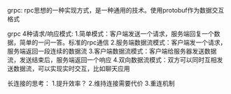 grpc: 
    rpc思想的一种实现方式，是一种通用的技术。使用protobuf作为数据交互格式
    
    
grpc 4种请求/响应模式:
    1.简单模式：客户端发送一个请求，服务端回复一个数据，简单的一问一答。标准的rpc通信
    2.服务端数据流模式：客户端发一个请求，服务端返回一段连续的数据流
    3.客户端数据流模式：客户端给服务器发送数据流，发送结束后，服务端返回一个响应
    4.双向数据流模式：双方可以同时互相发送数据流，可以实现实时交互，比如聊天应用

长连接的思考：
    1.提升效率？
    2.维持连接需要代价
    3.重连机制
    
    
